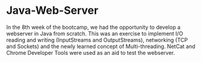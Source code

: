 # Java-Web-Server

In the 8th week of the bootcamp, we had the opportunity to develop a webserver in Java from scratch. This was an exercise to implement I/O reading and writing (InputStreams and OutputStreams), networking (TCP and Sockets) and the newly learned concept of Multi-threading. 
NetCat and Chrome Developer Tools were used as an aid to test the webserver.
